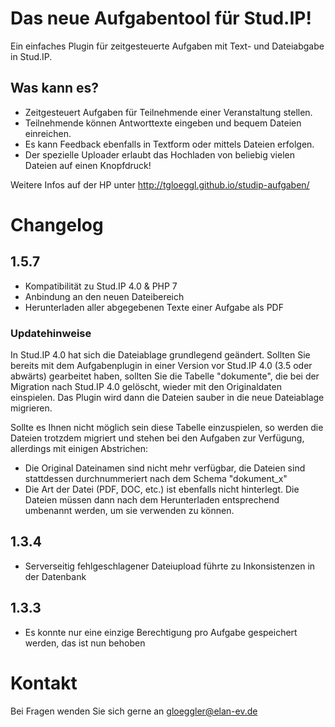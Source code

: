 # Das neue Aufgabentool für Stud.IP!

Ein einfaches Plugin für zeitgesteuerte Aufgaben mit Text- und Dateiabgabe in Stud.IP.

## Was kann es?

* Zeitgesteuert Aufgaben für Teilnehmende einer Veranstaltung stellen.
* Teilnehmende können Antworttexte eingeben und bequem Dateien einreichen.
* Es kann Feedback ebenfalls in Textform oder mittels Dateien erfolgen.
* Der spezielle Uploader erlaubt das Hochladen von beliebig vielen Dateien auf einen Knopfdruck!

Weitere Infos auf der HP unter http://tgloeggl.github.io/studip-aufgaben/

# Changelog
## 1.5.7
* Kompatibilität zu Stud.IP 4.0 & PHP 7
* Anbindung an den neuen Dateibereich
* Herunterladen aller abgegebenen Texte einer Aufgabe als PDF

### Updatehinweise

In Stud.IP 4.0 hat sich die Dateiablage grundlegend geändert. Sollten Sie bereits mit dem Aufgabenplugin in einer Version vor Stud.IP 4.0 (3.5 oder abwärts) gearbeitet haben, sollten Sie die Tabelle "dokumente", die bei der Migration nach Stud.IP 4.0 gelöscht, wieder mit den Originaldaten einspielen. Das Plugin wird dann die Dateien sauber in die neue Dateiablage migrieren.

Sollte es Ihnen nicht möglich sein diese Tabelle einzuspielen, so werden die Dateien trotzdem migriert und stehen bei den Aufgaben zur Verfügung, allerdings mit einigen Abstrichen:
* Die Original Dateinamen sind nicht mehr verfügbar, die Dateien sind stattdessen durchnummeriert nach dem Schema "dokument_x"
* Die Art der Datei (PDF, DOC, etc.) ist ebenfalls nicht hinterlegt. Die Dateien müssen dann nach dem Herunterladen entsprechend umbenannt werden, um sie verwenden zu können.

## 1.3.4
* Serverseitig fehlgeschlagener Dateiupload führte zu Inkonsistenzen in der Datenbank

## 1.3.3
* Es konnte nur eine einzige Berechtigung pro Aufgabe gespeichert werden, das ist nun behoben

# Kontakt

Bei Fragen wenden Sie sich gerne an gloeggler@elan-ev.de
